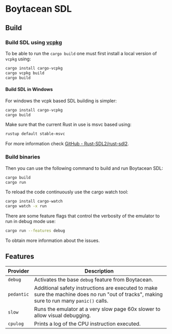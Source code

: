 # Boytacean SDL

## Build

### Build SDL using [vcpkg](https://vcpkg.io/)

To be able to run the `cargo build` one must first install a local version of `vcpkg` using:

```bash
cargo install cargo-vcpkg
cargo vcpkg build
cargo build
```

#### Build SDL in Windows

For windows the vcpk based SDL building is simpler:

```bash
cargo install cargo-vcpkg
cargo build
```

Make sure that the current Rust in use is msvc based using:

```bash
rustup default stable-msvc
```

For more information check [GitHub - Rust-SDL2/rust-sdl2](https://github.com/Rust-SDL2/rust-sdl2).

### Build binaries

Then you can use the following command to build and run Boytacean SDL:

```bash
cargo build
cargo run
```

To reload the code continuously use the cargo watch tool:

```bash
cargo install cargo-watch
cargo watch -x run
```

There are some feature flags that control the verbosity of the emulator to run in debug mode use:

```bash
cargo run --features debug
```

To obtain more information about the issues.

## Features

| Provider   | Description                                                                                                                                |
| ---------- | ------------------------------------------------------------------------------------------------------------------------------------------ |
| `debug`    | Activates the base `debug` feature from Boytacean.                                                                                         |
| `pedantic` | Additional safety instructions are executed to make sure the machine does no run "out of tracks", making sure to run many `panic()` calls. |
| `slow`     | Runs the emulator at a very slow page 60x slower to allow visual debugging.                                                                |
| `cpulog`   | Prints a log of the CPU instruction executed.                                                                                              |
